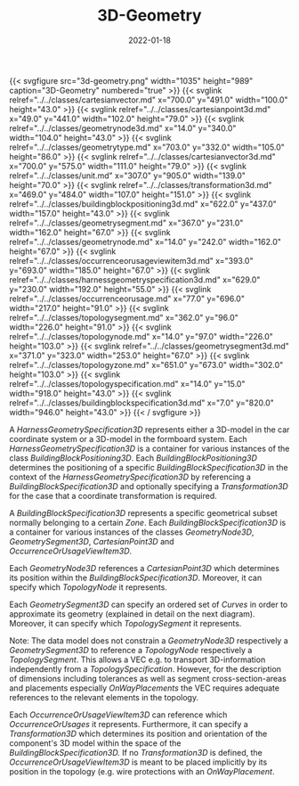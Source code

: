 ﻿---
title: 3D-Geometry
toc: false
type: specs
layout: diagram
date: "2022-01-18"
draft: false
specification: VEC
version: 1.2.2
documentType: "Recommendation"
elementType: Diagram
classes:
  - CartesianVector
  - CartesianPoint3D
  - GeometryNode3D
  - GeometryType
  - CartesianVector3D
  - Unit
  - Transformation3D
  - BuildingBlockPositioning3D
  - GeometrySegment
  - GeometryNode
  - OccurrenceOrUsageViewItem3D
  - HarnessGeometrySpecification3D
  - OccurrenceOrUsage
  - TopologySegment
  - TopologyNode
  - GeometrySegment3D
  - TopologyZone
  - TopologySpecification
  - BuildingBlockSpecification3D
menu:
  VEC-1.2.2:    
    parent: topology-and-geometry
    identifier: topology-and-geometry/3d-geometry
    weight: 1008006 

# Prev/next pager order (if `docs_section_pager` enabled in `params.toml`)
weight: 1008006
---
{{< svgfigure src="3d-geometry.png" width="1035" height="989" caption="3D-Geometry" numbered="true" >}}
  {{< svglink relref="../../classes/cartesianvector.md" x="700.0" y="491.0" width="100.0" height="43.0" >}}
  {{< svglink relref="../../classes/cartesianpoint3d.md" x="49.0" y="441.0" width="102.0" height="79.0" >}}
  {{< svglink relref="../../classes/geometrynode3d.md" x="14.0" y="340.0" width="104.0" height="43.0" >}}
  {{< svglink relref="../../classes/geometrytype.md" x="703.0" y="332.0" width="105.0" height="86.0" >}}
  {{< svglink relref="../../classes/cartesianvector3d.md" x="700.0" y="575.0" width="111.0" height="79.0" >}}
  {{< svglink relref="../../classes/unit.md" x="307.0" y="905.0" width="139.0" height="70.0" >}}
  {{< svglink relref="../../classes/transformation3d.md" x="469.0" y="484.0" width="107.0" height="151.0" >}}
  {{< svglink relref="../../classes/buildingblockpositioning3d.md" x="622.0" y="437.0" width="157.0" height="43.0" >}}
  {{< svglink relref="../../classes/geometrysegment.md" x="367.0" y="231.0" width="162.0" height="67.0" >}}
  {{< svglink relref="../../classes/geometrynode.md" x="14.0" y="242.0" width="162.0" height="67.0" >}}
  {{< svglink relref="../../classes/occurrenceorusageviewitem3d.md" x="393.0" y="693.0" width="185.0" height="67.0" >}}
  {{< svglink relref="../../classes/harnessgeometryspecification3d.md" x="629.0" y="230.0" width="192.0" height="55.0" >}}
  {{< svglink relref="../../classes/occurrenceorusage.md" x="77.0" y="696.0" width="217.0" height="91.0" >}}
  {{< svglink relref="../../classes/topologysegment.md" x="362.0" y="96.0" width="226.0" height="91.0" >}}
  {{< svglink relref="../../classes/topologynode.md" x="14.0" y="97.0" width="226.0" height="103.0" >}}
  {{< svglink relref="../../classes/geometrysegment3d.md" x="371.0" y="323.0" width="253.0" height="67.0" >}}
  {{< svglink relref="../../classes/topologyzone.md" x="651.0" y="673.0" width="302.0" height="103.0" >}}
  {{< svglink relref="../../classes/topologyspecification.md" x="14.0" y="15.0" width="918.0" height="43.0" >}}
  {{< svglink relref="../../classes/buildingblockspecification3d.md" x="7.0" y="820.0" width="946.0" height="43.0" >}}
{{< / svgfigure >}}
<p> A <i>HarnessGeometrySpecification3D</i> represents either a 3D-model in the car coordinate system or a 3D-model in the formboard system. Each <i>HarnessGeometrySpecification3D</i> is a container for various instances of the class <i>BuildingBlockPositioning3D</i>. Each <i>BuildingBlockPositioning3D</i> determines the positioning of a specific <i>BuildingBlockSpecification3D</i> in the context of the <i>HarnessGeometrySpecification3D</i> by referencing a <i>BuildingBlockSpecification3D</i> and optionally specifying a <i>Transformation3D</i> for the case that a coordinate transformation is required.      </p>      <p> A <i>BuildingBlockSpecification3D</i> represents a specific geometrical subset normally belonging to a certain <i>Zone</i>. Each <i>BuildingBlockSpecification3D</i> is a container for various instances of the classes <i>GeometryNode3D</i>, <i>GeometrySegment3D</i>, <i>CartesianPoint3D</i> and <i>OccurrenceOrUsageViewItem3D</i>.      </p>      <p> Each <i>GeometryNode3D</i> references a <i>CartesianPoint3D</i> which determines its position within the <i>BuildingBlockSpecification3D</i>. Moreover, it can specify which <i>TopologyNode</i> it represents.      </p>      <p> Each <i>GeometrySegment3D</i> can specify an ordered set of <i>Curves</i> in order to approximate its geometry (explained in detail on the next diagram). Moreover, it can specify which <i>TopologySegment</i> it represents.      </p>      <p> Note: The data model does not constrain a <i>GeometryNode3D</i> respectively a <i>GeometrySegment3D</i> to reference a <i>TopologyNode</i> respectively a <i>TopologySegment</i>. This allows a VEC e.g. to transport 3D-information independently from a <i>TopologySpecification</i>. However, for the description of dimensions including tolerances as well as segment cross-section-areas and placements especially <i>OnWayPlacements</i> the VEC requires adequate references to the relevant elements in the topology.      </p>      <p> Each <i>OccurrenceOrUsageViewItem3D</i> can reference which <i>OccurrenceOrUsages</i> it represents. Furthermore, it can specify a <i>Transformation3D</i> which determines its position and orientation of the component's 3D model within the space of the <i>BuildingBlockSpecification3D. </i>If no <i>Transformation3D</i> is defined, the <i>OccurrenceOrUsageViewItem3D </i>is meant to be placed implicitly by its position in the topology (e.g. wire protections with an <i>OnWayPlacement</i>.      </p>